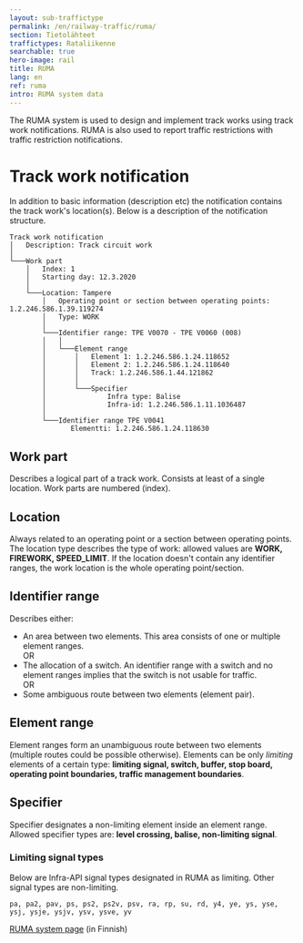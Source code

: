```yaml
---
layout: sub-traffictype
permalink: /en/railway-traffic/ruma/
section: Tietolähteet
traffictypes: Rataliikenne
searchable: true
hero-image: rail
title: RUMA
lang: en
ref: ruma
intro: RUMA system data
---
```


The RUMA system is used to design and implement track works using track work notifications. RUMA is also used to report traffic restrictions with traffic restriction notifications.

# Track work notification
In addition to basic information (description etc) the notification contains the track work's location(s). Below is a description of the notification structure.

```
Track work notification
│   Description: Track circuit work
│
└───Work part
    │   Index: 1
    │   Starting day: 12.3.2020
    │
    └───Location: Tampere
        │   Operating point or section between operating points: 1.2.246.586.1.39.119274
        │   Type: WORK
        │
        └───Identifier range: TPE V0070 - TPE V0060 (008)
        │   │
        │   └───Element range
        │       │   Element 1: 1.2.246.586.1.24.118652
        │       │   Element 2: 1.2.246.586.1.24.118640
        │       │   Track: 1.2.246.586.1.44.121862
        │       │
        │       └───Specifier
        │               Infra type: Balise
        │               Infra-id: 1.2.246.586.1.11.1036487
        │
        └───Identifier range TPE V0041
               Elementti: 1.2.246.586.1.24.118630
```

## Work part
Describes a logical part of a track work. Consists at least of a single location. Work parts are numbered (index).

## Location
Always related to an operating point or a section between operating points. The location type describes the type of work: allowed values are **WORK, FIREWORK, SPEED_LIMIT**. If the location doesn't contain any identifier ranges, the work location is the whole operating point/section.

## Identifier range
Describes either:
- An area between two elements. This area consists of one or multiple element ranges.  
OR
- The allocation of a switch. An identifier range with a switch and no element ranges implies that the switch is not usable for traffic.  
OR
- Some ambiguous route between two elements (element pair).

## Element range
Element ranges form an unambiguous route between two elements (multiple routes could be possible otherwise).
Elements can be only *limiting* elements of a certain type: **limiting signal, switch, buffer, stop board, operating point boundaries, traffic management boundaries**.  

## Specifier
Specifier designates a non-limiting element inside an element range. Allowed specifier types are: **level crossing, balise, non-limiting signal**.

### Limiting signal types
Below are Infra-API signal types designated in RUMA as limiting. Other signal types are non-limiting.
```
pa, pa2, pav, ps, ps2, ps2v, psv, ra, rp, su, rd, y4, ye, ys, yse, ysj, ysje, ysjv, ysv, ysve, yv
```

[RUMA system page](https://tmfg.fi/fi/finrail/ruma) (in Finnish)
